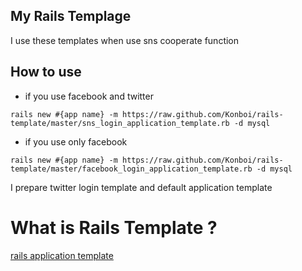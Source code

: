 ## My Rails Templage

I use these templates when use sns cooperate function

## How to use

* if you use facebook and twitter

```
rails new #{app name} -m https://raw.github.com/Konboi/rails-template/master/sns_login_application_template.rb -d mysql
```

* if you use only facebook

```
rails new #{app name} -m https://raw.github.com/Konboi/rails-template/master/facebook_login_application_template.rb -d mysql
```


I prepare twitter login template and default application template

# What is Rails Template ?

[rails application template](http://guides.rubyonrails.org/rails_application_templates.html)

